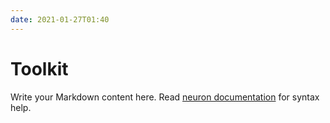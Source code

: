 ```yaml
---
date: 2021-01-27T01:40
---
```


# Toolkit

Write your Markdown content here. Read [neuron documentation](https://neuron.zettel.page/2011404.html) for syntax help.

